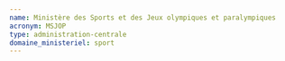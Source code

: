 ```yaml
---
name: Ministère des Sports et des Jeux olympiques et paralympiques
acronym: MSJOP
type: administration-centrale
domaine_ministeriel: sport
---
```

